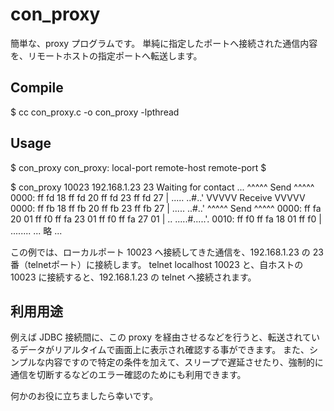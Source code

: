 con_proxy
====

簡単な、proxy プログラムです。
単純に指定したポートへ接続された通信内容を、リモートホストの指定ポートへ転送します。

## Compile 

$ cc con_proxy.c -o con_proxy -lpthread

## Usage

$ con_proxy
con_proxy: local-port remote-host remote-port 
$ 

$ con_proxy 10023 192.168.1.23 23
Waiting for contact ... 
                    ^^^^^ Send ^^^^^
0000: ff fd 18 ff  fd 20 ff fd  23 ff fd 27               | ..... ..#..'
                    VVVVV Receive VVVVV
0000: ff fb 18 ff  fb 20 ff fb  23 ff fb 27               | ..... ..#..'
                    ^^^^^ Send ^^^^^
0000: ff fa 20 01  ff f0 ff fa  23 01 ff f0  ff fa 27 01  | .. .....#.....'.
0010: ff f0 ff fa  18 01 ff f0                            | ........
... 略 ...

この例では、ローカルポート 10023 へ接続してきた通信を、192.168.1.23 の 23 番（telnetポート）に接続します。
telnet localhost 10023 と、自ホストの 10023 に接続すると、192.168.1.23 の telnet へ接続されます。

## 利用用途
例えば JDBC 接続間に、この proxy を経由させるなどを行うと、転送されているデータがリアルタイムで画面上に表示され確認する事ができます。
また、シンプルな内容ですので特定の条件を加えて、スリープで遅延させたり、強制的に通信を切断するなどのエラー確認のためにも利用できます。

何かのお役に立ちましたら幸いです。
